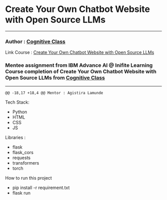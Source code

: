 # Create Your Own Chatbot Website with Open Source LLMs

---

### Author : [Cognitive Class](https://cognitiveclass.ai/) 
Link Course : [Create Your Own Chatbot Website with Open Source LLMs](https://cognitiveclass.ai/courses/course-v1:IBMSkillsNetwork+GPXX04ESEN+v1)

### Mentee assignment from IBM Advance AI @ Inifite Learning Course completion of Create Your Own Chatbot Website with Open Source LLMs from [Cognitive Class](https://cognitiveclass.ai/)

---

	@@ -18,17 +18,4 @@ Mentor : Agistira Lamunde

Tech Stack:
- Python
- HTML
- CSS
- JS

Libraries :
- flask
- flask_cors
- requests
- transformers
- torch

How to run this project
- pip install -r requirement.txt
- flask run
